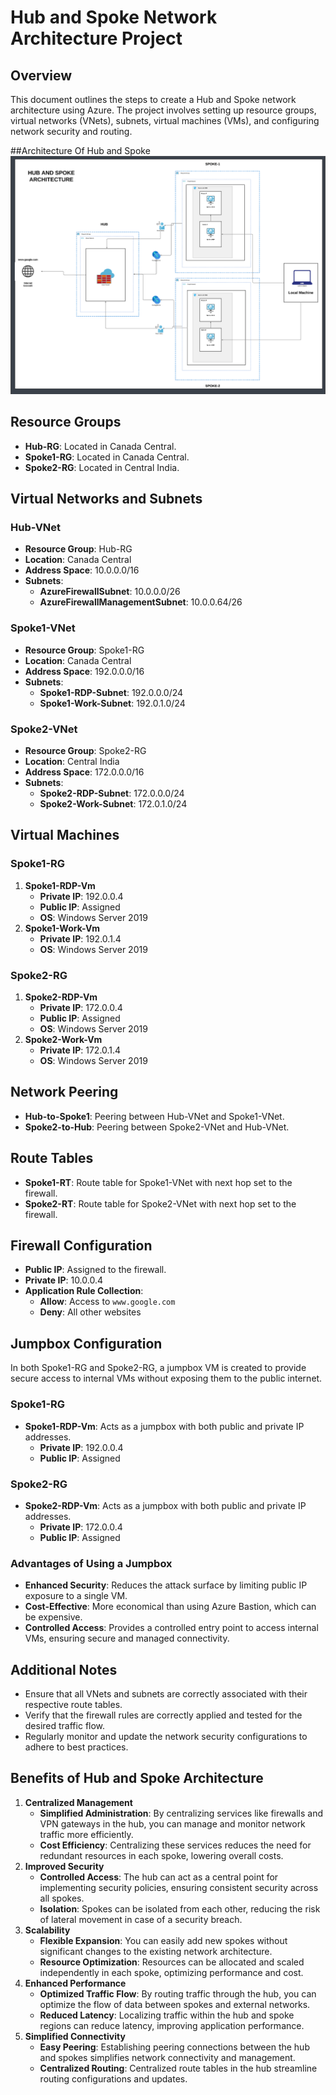 # Hub and Spoke Network Architecture Project

## Overview
This document outlines the steps to create a Hub and Spoke network architecture using Azure. The project involves setting up resource groups, virtual networks (VNets), subnets, virtual machines (VMs), and configuring network security and routing.

##Architecture Of Hub and Spoke 
![image alt](https://github.com/Jenil2812/Hub-And-Spoke_Architecture_AZ-104/blob/e884e0ade876780793b1b9601fe908aabff64d1c/Hub-And-Spoke_Architecture.png)

## Resource Groups
- **Hub-RG**: Located in Canada Central.
- **Spoke1-RG**: Located in Canada Central.
- **Spoke2-RG**: Located in Central India.

## Virtual Networks and Subnets

### Hub-VNet
- **Resource Group**: Hub-RG
- **Location**: Canada Central
- **Address Space**: 10.0.0.0/16
- **Subnets**:
  - **AzureFirewallSubnet**: 10.0.0.0/26
  - **AzureFirewallManagementSubnet**: 10.0.0.64/26

### Spoke1-VNet
- **Resource Group**: Spoke1-RG
- **Location**: Canada Central
- **Address Space**: 192.0.0.0/16
- **Subnets**:
  - **Spoke1-RDP-Subnet**: 192.0.0.0/24
  - **Spoke1-Work-Subnet**: 192.0.1.0/24

### Spoke2-VNet
- **Resource Group**: Spoke2-RG
- **Location**: Central India
- **Address Space**: 172.0.0.0/16
- **Subnets**:
  - **Spoke2-RDP-Subnet**: 172.0.0.0/24
  - **Spoke2-Work-Subnet**: 172.0.1.0/24

## Virtual Machines

### Spoke1-RG
1. **Spoke1-RDP-Vm**
   - **Private IP**: 192.0.0.4
   - **Public IP**: Assigned
   - **OS**: Windows Server 2019
2. **Spoke1-Work-Vm**
   - **Private IP**: 192.0.1.4
   - **OS**: Windows Server 2019

### Spoke2-RG
1. **Spoke2-RDP-Vm**
   - **Private IP**: 172.0.0.4
   - **Public IP**: Assigned
   - **OS**: Windows Server 2019
2. **Spoke2-Work-Vm**
   - **Private IP**: 172.0.1.4
   - **OS**: Windows Server 2019

## Network Peering
- **Hub-to-Spoke1**: Peering between Hub-VNet and Spoke1-VNet.
- **Spoke2-to-Hub**: Peering between Spoke2-VNet and Hub-VNet.

## Route Tables
- **Spoke1-RT**: Route table for Spoke1-VNet with next hop set to the firewall.
- **Spoke2-RT**: Route table for Spoke2-VNet with next hop set to the firewall.

## Firewall Configuration
- **Public IP**: Assigned to the firewall.
- **Private IP**: 10.0.0.4
- **Application Rule Collection**:
  - **Allow**: Access to `www.google.com`
  - **Deny**: All other websites

## Jumpbox Configuration
In both Spoke1-RG and Spoke2-RG, a jumpbox VM is created to provide secure access to internal VMs without exposing them to the public internet.

### Spoke1-RG
- **Spoke1-RDP-Vm**: Acts as a jumpbox with both public and private IP addresses.
  - **Private IP**: 192.0.0.4
  - **Public IP**: Assigned

### Spoke2-RG
- **Spoke2-RDP-Vm**: Acts as a jumpbox with both public and private IP addresses.
  - **Private IP**: 172.0.0.4
  - **Public IP**: Assigned

### Advantages of Using a Jumpbox
- **Enhanced Security**: Reduces the attack surface by limiting public IP exposure to a single VM.
- **Cost-Effective**: More economical than using Azure Bastion, which can be expensive.
- **Controlled Access**: Provides a controlled entry point to access internal VMs, ensuring secure and managed connectivity.

## Additional Notes
- Ensure that all VNets and subnets are correctly associated with their respective route tables.
- Verify that the firewall rules are correctly applied and tested for the desired traffic flow.
- Regularly monitor and update the network security configurations to adhere to best practices.

## Benefits of Hub and Spoke Architecture
1. **Centralized Management**
   - **Simplified Administration**: By centralizing services like firewalls and VPN gateways in the hub, you can manage and monitor network traffic more efficiently.
   - **Cost Efficiency**: Centralizing these services reduces the need for redundant resources in each spoke, lowering overall costs.
2. **Improved Security**
   - **Controlled Access**: The hub can act as a central point for implementing security policies, ensuring consistent security across all spokes.
   - **Isolation**: Spokes can be isolated from each other, reducing the risk of lateral movement in case of a security breach.
3. **Scalability**
   - **Flexible Expansion**: You can easily add new spokes without significant changes to the existing network architecture.
   - **Resource Optimization**: Resources can be allocated and scaled independently in each spoke, optimizing performance and cost.
4. **Enhanced Performance**
   - **Optimized Traffic Flow**: By routing traffic through the hub, you can optimize the flow of data between spokes and external networks.
   - **Reduced Latency**: Localizing traffic within the hub and spoke regions can reduce latency, improving application performance.
5. **Simplified Connectivity**
   - **Easy Peering**: Establishing peering connections between the hub and spokes simplifies network connectivity and management.
   - **Centralized Routing**: Centralized route tables in the hub streamline routing configurations and updates.


